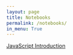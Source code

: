 ```yaml
---
layout: page
title: Notebooks
permalink: /notebooks/
in_menu: True
---
```


[JavaScript Introduction](http://nbviewer.jupyter.org/url/wbierbower.github.io/notebooks/files/javascript_intro.ipynb)
